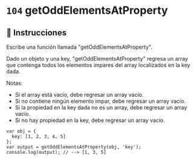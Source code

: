 # `104` getOddElementsAtProperty

## 📝 Instrucciones

Escribe una función llamada "getOddElementsAtProperty".

Dado un objeto y una key, "getOddElementsAtProperty" regresa un array que contenga todos los elementos impares del array localizados en la key dada. 

Notas:
* Si el array está vacío, debe regresar un array vacío.
* Si no contiene ningún elemento impar, debe regresar un array vacío.
* Si la propiedad en la key dada no es un array, debe regresar un array vacío.
* Si no hay propiedad en la key, debe regresar un array vacío.

```Js
var obj = {
  key: [1, 2, 3, 4, 5]
};
var output = getOddElementsAtProperty(obj, 'key');
console.log(output); // --> [1, 3, 5]
```